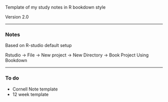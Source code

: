 Template of my study notes in R bookdown style

Version 2.0


---------------------------------------------------------------------------------------
### Notes

Based on R-studio default setup

Rstudio -> File -> New project -> New Directory -> Book Project Using Bookdown



---------------------------------------------------------------------------------------
### To do

- Cornell Note template
- 12 week template